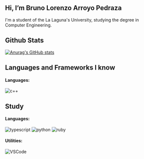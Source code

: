 ## Hi, I’m Bruno Lorenzo Arroyo Pedraza 

I'm a student of the La Laguna's University, studying the degree in Computer Engineering.

## Github Stats 

[![Anurag's GitHub stats](https://github-readme-stats.vercel.app/api?username=alu0101123677&count_private=true&show_icons=true&theme=gotham)](https://github.com/alu0101123677)

## Languages and Frameworks I know 

#### Languages:

![c++](https://img.shields.io/badge/-C++-blue?style=plastic&logo=c%2B%2B&logoColor=white)

## Study

#### Languages:

![typescript](https://img.shields.io/badge/-typescript-blue?style=plastic&logo=typescript&logoColor=white)
![python](https://img.shields.io/badge/-Python-yellow?style=plastic&logo=python&logoColor=white)
![ruby](https://img.shields.io/badge/-ruby-E0115F?style=plastic&logo=ruby&logoColor=white)

#### Utilities:

![VSCode](https://img.shields.io/badge/-VSCode-007ACC?style=plastic&logo=visual-studio-code&logoColor=white)
